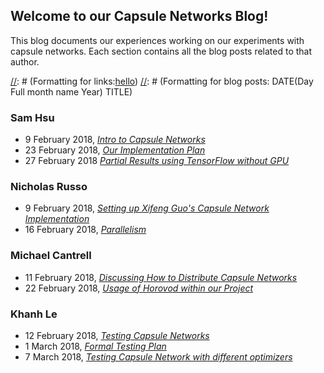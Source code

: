 ## Welcome to our Capsule Networks Blog!

This blog documents our experiences working on our experiments with capsule networks. Each section contains all the blog posts related to that author.


[//]: # (This is a comment)
[//]: # (Formatting for links:[hello](test.md))
[//]: # (Formatting for blog posts: DATE(Day Full month name Year) TITLE)
### Sam Hsu
- 9 February 2018, [_Intro to Capsule Networks_](introduction.md)
- 23 February 2018, [_Our Implementation Plan_](ImplementationPlan.md)
- 27 February 2018 [_Partial Results using TensorFlow without GPU_](CPU_Results1.md)

### Nicholas Russo
- 9 February 2018, [_Setting up Xifeng Guo's Capsule Network Implementation_](setup.md)
- 16 February 2018, [_Parallelism_](parallelism.md)

### Michael Cantrell
- 11 February 2018, [_Discussing How to Distribute Capsule Networks_](implementation.md)
- 22 February 2018, [_Usage of Horovod within our Project_](horovodUsage.md)

### Khanh Le
- 12 February 2018, [_Testing Capsule Networks_](testing.md)
- 1 March 2018,  [_Formal Testing Plan_](testingplan.md)
- 7 March 2018,  [_Testing Capsule Network with different optimizers_](test_optimizer.md)
